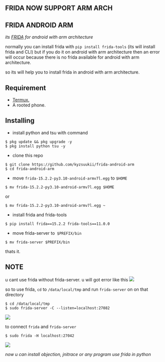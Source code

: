 ## FRIDA NOW SUPPORT ARM ARCH

## FRIDA ANDROID ARM
*its [FRIDA](https://github.com/frida/frida) for android with arm architecture*

normally you can install frida with `pip install frida-tools` (its will install frida and CLI) but if you do it on android with arm architecture then an error will occur because there is no frida available for android with arm architecture.

so its will help you to install frida in android with arm architecture.

## Requirement
* [Termux.](https://github.com/termux/termux-app)
* A rooted phone.

## Installing

* install python and tsu with command
```
$ pkg update && pkg upgrade -y
$ pkg install python tsu -y
```
* clone this repo
```
$ git clone https://github.com/kyzsuukii/frida-android-arm
$ cd frida-android-arm
```
* move `frida-15.2.2-py3.10-android-armv7l.egg` to `$HOME`
```
$ mv frida-15.2.2-py3.10-android-armv7l.egg $HOME 
```
or
```
$ mv frida-15.2.2-py3.10-android-armv7l.egg ~
```
* install frida and frida-tools
```
$ pip install frida==15.2.2 frida-tools==11.0.0 
```
* move frida-server to` $PREFIX/bin`
```
$ mv frida-server $PREFIX/bin
```

thats it.

## NOTE
u cant use frida without frida-server. u will got error like this
![](https://raw.githubusercontent.com/kyzsuukii/frida-android-arm/master/.img/issue.jpg)

so to use frida, `cd` to `/data/local/tmp` and run `frida-server` on on that directory
```
$ cd /data/local/tmp
$ sudo frida-server -C --listen=localhost:27082
```
![](https://raw.githubusercontent.com/kyzsuukii/frida-android-arm/master/.img/frida-server.jpg)

to connect `frida` and `frida-server`
```
$ sudo frida -H localhost:27042
```
![](https://raw.githubusercontent.com/kyzsuukii/frida-android-arm/master/.img/frida.jpg)

*now u can install objection, jnitrace or any program use frida in python*
